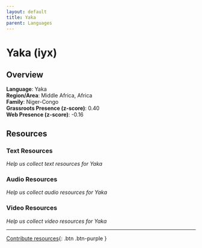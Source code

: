 ```yaml
---
layout: default
title: Yaka
parent: Languages
---
```


# Yaka (iyx)

## Overview

**Language**: Yaka  
**Region/Area**: Middle Africa, Africa  
**Family**: Niger-Congo  
**Grassroots Presence (z-score)**: 0.40  
**Web Presence (z-score)**: -0.16  

## Resources

### Text Resources
*Help us collect text resources for Yaka*

### Audio Resources
*Help us collect audio resources for Yaka*

### Video Resources
*Help us collect video resources for Yaka*

---

[Contribute resources](https://forms.office.com/e/1SfLJx3u1r){: .btn .btn-purple }
